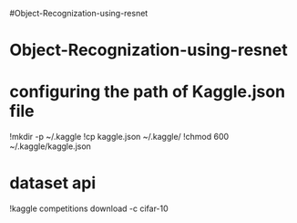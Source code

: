 ﻿#Object-Recognization-using-resnet
# Object-Recognization-using-resnet
# configuring the path of Kaggle.json file
!mkdir -p ~/.kaggle
!cp kaggle.json ~/.kaggle/
!chmod 600 ~/.kaggle/kaggle.json

# dataset api
!kaggle competitions download -c cifar-10
